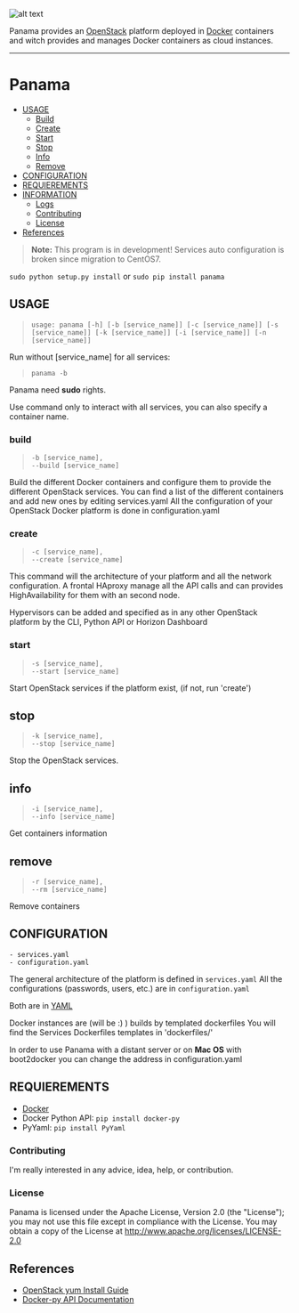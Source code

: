 ![alt text](https://github.com/Epheo/panama/blob/m1s2/documentation/images/panama.png?raw=true "Panama" )

Panama provides an [OpenStack](http://openstack.org) platform deployed in [Docker](http://docker.io) containers and witch provides and manages Docker containers as cloud instances.

-------------

Panama
============

* [USAGE](#usage)
  * [Build](#build)
  * [Create](#create)
  * [Start](#start)
  * [Stop](#stop)
  * [Info](#info)
  * [Remove](#rm)
* [CONFIGURATION](#configuration)
* [REQUIEREMENTS](#requierements)
* [INFORMATION](#information)
  * [Logs](#logs)
  * [Contributing](#contributing)
  * [License](#license)
* [References](#references)

> **Note:** This program is in development! Services auto configuration is broken since migration to CentOS7.


```sudo python setup.py install``` or ```sudo pip install panama```

USAGE
-----
> ```usage: panama [-h] [-b [service_name]] [-c [service_name]] [-s [service_name]] [-k [service_name]] [-i [service_name]] [-n [service_name]]```

Run without [service_name] for all services:
> ```panama -b```

Panama need **sudo** rights.

Use command only to interact with all services, you can also specify a container name.

### build
> ```-b [service_name], ```  
> ```--build [service_name]```

Build the different Docker containers and configure them to provide the different OpenStack services.
You can find a list of the different containers and add new ones by editing services.yaml
All the configuration of your OpenStack Docker platform is done in configuration.yaml

### create
> ```-c [service_name], ```  
> ```--create [service_name]```

This command will the architecture of your platform and all the network configuration.
A frontal HAproxy manage all the API calls and can provides HighAvailability for them with an second node.

Hypervisors can be added and specified as in any other OpenStack platform by the CLI, Python API or Horizon Dashboard


### start
> ```-s [service_name], ```  
> ```--start [service_name]```

Start OpenStack services if the platform exist, (if not, run 'create')


## stop
> ```-k [service_name], ```  
> ```--stop [service_name]```

Stop the OpenStack services.


## info
> ```-i [service_name], ```  
> ```--info [service_name]```

Get containers information

## remove
> ```-r [service_name], ```  
> ```--rm [service_name]```

Remove containers

CONFIGURATION
-------------
	- services.yaml
	- configuration.yaml

The general architecture of the platform is defined in `services.yaml` 
All the configurations (passwords, users, etc.) are in `configuration.yaml`

Both are in [YAML](http://www.yaml.org/)

Docker instances are (will be :) ) builds by templated dockerfiles
You will find the Services Dockerfiles templates in 'dockerfiles/'

In order to use Panama with a distant server or on **Mac OS** with boot2docker you can change the address in configuration.yaml

REQUIEREMENTS
-------------
- [Docker](https://docs.docker.com/installation/archlinux/)
- Docker Python API: `pip install docker-py`
- PyYaml: `pip install PyYaml`

### Contributing
I'm really interested in any advice, idea, help, or contribution.

### License
Panama is licensed under the Apache License, Version 2.0 (the "License"); you may not use this file except in compliance with the License. You may obtain a copy of the License at http://www.apache.org/licenses/LICENSE-2.0


References
----------
- [OpenStack yum Install Guide](http://docs.openstack.org/icehouse/install-guide/install/yum/content/)
- [Docker-py API Documentation](https://github.com/docker/docker-py/blob/master/README.md)
